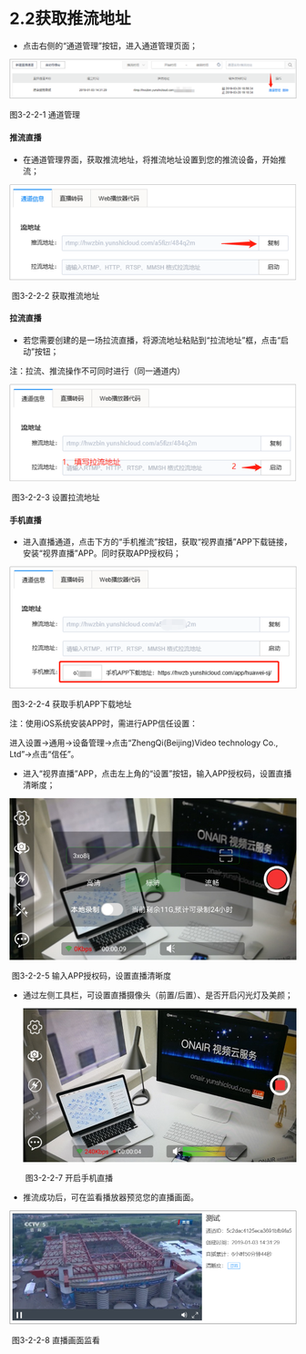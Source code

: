 # 2.2获取推流地址

- 点击右侧的“通道管理”按钮，进入通道管理页面；

![img](../images/9.png)

图3-2-2-1 通道管理

#### **推流直播**

- 在通道管理界面，获取推流地址，将推流地址设置到您的推流设备，开始推流； 

![img](../images/10.png)

​						图3-2-2-2 获取推流地址

#### **拉流直播**

- 若您需要创建的是一场拉流直播，将源流地址粘贴到“拉流地址”框，点击“启动”按钮；

注：拉流、推流操作不可同时进行（同一通道内）

![img](../images/11.png)

​							图3-2-2-3 设置拉流地址

#### **手机直播**

- 进入直播通道，点击下方的“手机推流”按钮，获取“视界直播”APP下载链接，安装“视界直播”APP。同时获取APP授权码；

![img](../images/12.png)

​							图3-2-2-4 获取手机APP下载地址

注：使用iOS系统安装APP时，需进行APP信任设置：

进入设置→通用→设备管理→点击“ZhengQi(Beijing)Video technology Co., Ltd”→点击“信任”。

- 进入“视界直播”APP，点击左上角的“设置”按钮，输入APP授权码，设置直播清晰度；

![img](../images/13.png)

​	图3-2-2-5 输入APP授权码，设置直播清晰度

- 通过左侧工具栏，可设置直播摄像头（前置/后置）、是否开启闪光灯及美颜；

  ![img](../images/14.png)

  ​	图3-2-2-7 开启手机直播

- 推流成功后，可在监看播放器预览您的直播画面。

![img](../images/15.png)

​	图3-2-2-8 直播画面监看